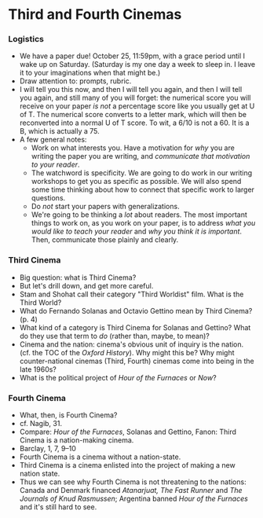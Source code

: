 # Third and Fourth Cinemas

### Logistics
* We have a paper due! October 25, 11:59pm, with a grace period until I wake up on Saturday. (Saturday is my one day a week to sleep in. I leave it to your imaginations when that might be.)
* Draw attention to: prompts, rubric.
* I will tell you this now, and then I will tell you again, and then I will tell you again, and still many of you will forget: the numerical score you will receive on your paper _is not_ a percentage score like you usually get at U of T. The numerical score converts to a letter mark, which will then be reconverted into a normal U of T score. To wit, a 6/10 is not a 60. It is a B, which is actually a 75.
* A few general notes:
  - Work on what interests you. Have a motivation for _why_ you are writing the paper you are writing, and _communicate that motivation to your reader_.
  - The watchword is specificity. We are going to do work in our writing workshops to get you as specific as possible. We will also spend some time thinking about how to connect that specific work to larger questions.
  - Do _not_ start your papers with generalizations.
  - We're going to be thinking a _lot_ about readers. The most important things to work on, as you work on your paper, is to address _what you would like to teach your reader_ and _why you think it is important_. Then, communicate those plainly and clearly.

### Third Cinema
* Big question: what is Third Cinema?
* But let's drill down, and get more careful.
* Stam and Shohat call their category "Third Worldist" film. What is the Third World?
* What do Fernando Solanas and Octavio Gettino mean by Third Cinema? (p. 4)
* What kind of a category is Third Cinema for Solanas and Gettino? What do they use that term to _do_ (rather than, maybe, to mean)?
* Cinema and the nation: cinema's obvious unit of inquiry is the nation. (cf. the TOC of the _Oxford History_). Why might this be? Why might counter-national cinemas (Third, Fourth) cinemas come into being in the late 1960s?
* What is the political project of _Hour of the Furnaces_ or _Now_?

### Fourth Cinema
* What, then, is Fourth Cinema?
* cf. Nagib, 31.
* Compare: _Hour of the Furnaces_, Solanas and Gettino, Fanon: Third Cinema is a nation-making cinema.
* Barclay, 1, 7, 9–10
* Fourth Cinema is a cinema without a nation-state.
* Third Cinema is a cinema enlisted into the project of making a new nation state.
* Thus we can see why Fourth Cinema is not threatening to the nations: Canada and Denmark financed _Atanarjuat, The Fast Runner_ and _The Journals of Knud Rasmussen_; Argentina banned _Hour of the Furnaces_ and it's still hard to see.
